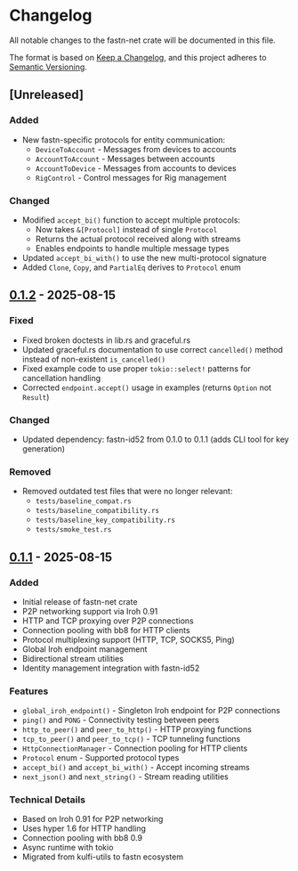 # Changelog

All notable changes to the fastn-net crate will be documented in this file.

The format is based on [Keep a Changelog](https://keepachangelog.com/en/1.0.0/),
and this project adheres
to [Semantic Versioning](https://semver.org/spec/v2.0.0.html).

## [Unreleased]

### Added

- New fastn-specific protocols for entity communication:
  - `DeviceToAccount` - Messages from devices to accounts
  - `AccountToAccount` - Messages between accounts
  - `AccountToDevice` - Messages from accounts to devices
  - `RigControl` - Control messages for Rig management

### Changed

- Modified `accept_bi()` function to accept multiple protocols:
  - Now takes `&[Protocol]` instead of single `Protocol`
  - Returns the actual protocol received along with streams
  - Enables endpoints to handle multiple message types
- Updated `accept_bi_with()` to use the new multi-protocol signature
- Added `Clone`, `Copy`, and `PartialEq` derives to `Protocol` enum

## [0.1.2] - 2025-08-15

### Fixed

- Fixed broken doctests in lib.rs and graceful.rs
- Updated graceful.rs documentation to use correct `cancelled()` method instead
  of non-existent `is_cancelled()`
- Fixed example code to use proper `tokio::select!` patterns for cancellation
  handling
- Corrected `endpoint.accept()` usage in examples (returns `Option` not
  `Result`)

### Changed

- Updated dependency: fastn-id52 from 0.1.0 to 0.1.1 (adds CLI tool for key
  generation)

### Removed

- Removed outdated test files that were no longer relevant:
    - `tests/baseline_compat.rs`
    - `tests/baseline_compatibility.rs`
    - `tests/baseline_key_compatibility.rs`
    - `tests/smoke_test.rs`

## [0.1.1] - 2025-08-15

### Added

- Initial release of fastn-net crate
- P2P networking support via Iroh 0.91
- HTTP and TCP proxying over P2P connections
- Connection pooling with bb8 for HTTP clients
- Protocol multiplexing support (HTTP, TCP, SOCKS5, Ping)
- Global Iroh endpoint management
- Bidirectional stream utilities
- Identity management integration with fastn-id52

### Features

- `global_iroh_endpoint()` - Singleton Iroh endpoint for P2P connections
- `ping()` and `PONG` - Connectivity testing between peers
- `http_to_peer()` and `peer_to_http()` - HTTP proxying functions
- `tcp_to_peer()` and `peer_to_tcp()` - TCP tunneling functions
- `HttpConnectionManager` - Connection pooling for HTTP clients
- `Protocol` enum - Supported protocol types
- `accept_bi()` and `accept_bi_with()` - Accept incoming streams
- `next_json()` and `next_string()` - Stream reading utilities

### Technical Details

- Based on Iroh 0.91 for P2P networking
- Uses hyper 1.6 for HTTP handling
- Connection pooling with bb8 0.9
- Async runtime with tokio
- Migrated from kulfi-utils to fastn ecosystem

[0.1.2]: https://github.com/fastn-stack/fastn/releases/tag/fastn-net-v0.1.2
[0.1.1]: https://github.com/fastn-stack/fastn/releases/tag/fastn-net-v0.1.1
